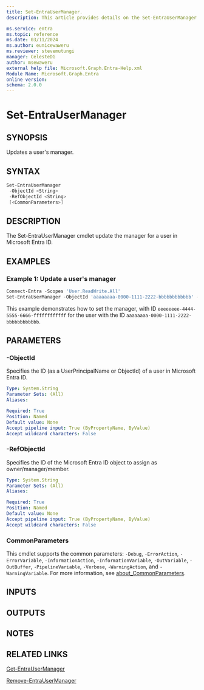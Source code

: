 ```yaml
---
title: Set-EntraUserManager.
description: This article provides details on the Set-EntraUserManager command.

ms.service: entra
ms.topic: reference
ms.date: 03/11/2024
ms.author: eunicewaweru
ms.reviewer: stevemutungi
manager: CelesteDG
author: msewaweru
external help file: Microsoft.Graph.Entra-Help.xml
Module Name: Microsoft.Graph.Entra
online version:
schema: 2.0.0
---
```


# Set-EntraUserManager

## SYNOPSIS

Updates a user's manager.

## SYNTAX

```powershell
Set-EntraUserManager 
 -ObjectId <String> 
 -RefObjectId <String> 
 [<CommonParameters>]
```

## DESCRIPTION

The Set-EntraUserManager cmdlet update the manager for a user in Microsoft Entra ID.

## EXAMPLES

### Example 1: Update a user's manager

```powershell
Connect-Entra -Scopes 'User.ReadWrite.All'
Set-EntraUserManager -ObjectId 'aaaaaaaa-0000-1111-2222-bbbbbbbbbbbb' -RefObjectId 'eeeeeeee-4444-5555-6666-ffffffffffff'
```

This example demonstrates how to set the manager, with ID `eeeeeeee-4444-5555-6666-ffffffffffff` for the user with the ID `aaaaaaaa-0000-1111-2222-bbbbbbbbbbbb`.

## PARAMETERS

### -ObjectId

Specifies the ID (as a UserPrincipalName or ObjectId) of a user in Microsoft Entra ID.

```yaml
Type: System.String
Parameter Sets: (All)
Aliases:

Required: True
Position: Named
Default value: None
Accept pipeline input: True (ByPropertyName, ByValue)
Accept wildcard characters: False
```

### -RefObjectId

Specifies the ID of the Microsoft Entra ID object to assign as owner/manager/member.

```yaml
Type: System.String
Parameter Sets: (All)
Aliases:

Required: True
Position: Named
Default value: None
Accept pipeline input: True (ByPropertyName, ByValue)
Accept wildcard characters: False
```

### CommonParameters

This cmdlet supports the common parameters: `-Debug`, `-ErrorAction`, `-ErrorVariable`, `-InformationAction`, `-InformationVariable`, `-OutVariable`, `-OutBuffer`, `-PipelineVariable`, `-Verbose`, `-WarningAction`, and `-WarningVariable`. For more information, see [about_CommonParameters](https://go.microsoft.com/fwlink/?LinkID=113216).

## INPUTS

## OUTPUTS

## NOTES

## RELATED LINKS

[Get-EntraUserManager](Get-EntraUserManager.md)

[Remove-EntraUserManager](Remove-EntraUserManager.md)
